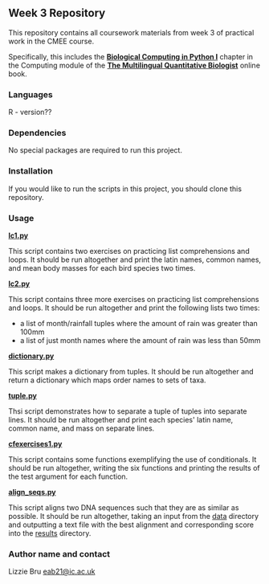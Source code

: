 ## **Week 3 Repository**

This repository contains all coursework materials from week 3 of practical work in the CMEE course.

Specifically, this includes the [**Biological Computing in Python I**](https://mhasoba.github.io/TheMulQuaBio/notebooks/05-Python_I.html#) chapter in the Computing module of the  [**The Multilingual Quantitative Biologist**](https://mhasoba.github.io/TheMulQuaBio/intro.html) online book.


### **Languages**

R - version??


### **Dependencies** 

No special packages are required to run this project.


### **Installation**

If you would like to run the scripts in this project, you should clone this repository.


### **Usage**

[**lc1.py**](code/lc1.py)

This script contains two exercises on practicing list comprehensions and loops. It should be run altogether and print the latin names, common names, and mean body masses for each bird species two times.

[**lc2.py**](code/lc2.py)

This script contains three more exercises on practicing list comprehensions and loops. It should be run altogether and print the following lists two times:
- a list of month/rainfall tuples where the amount of rain was greater than 100mm
- a list of just month names where the amount of rain was less than 50mm

[**dictionary.py**](code/dictionary.py)

This script makes a dictionary from tuples. It should be run altogether and return a dictionary which maps order names to sets of taxa.

[**tuple.py**](code/tuple.py)

Thsi script demonstrates how to separate a tuple of tuples into separate lines. It should be run altogether and print each species' latin name, common name, and mass on separate lines.

[**cfexercises1.py**](code/cfexercises.py)

This script contains some functions exemplifying the use of conditionals. It should be run altogether, writing the six functions and printing the results of the test argument for each function.

[**align_seqs.py**](code/align_seqs.py)

This script aligns two DNA sequences such that they are as similar as possible. It should be run altogether, taking an input from the [data](data) directory and outputting a text file with the best alignment and corresponding score into the [results](results) directory.


### **Author name and contact**

Lizzie Bru
eab21@ic.ac.uk
